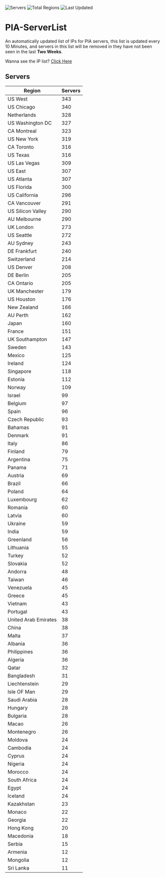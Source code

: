 ![Servers](https://img.shields.io/badge/Servers-11,421-darkgreen)
![Total Regions](https://img.shields.io/badge/Total_Regions-97-darkgreen)
![Last Updated](https://img.shields.io/badge/Last_Updated-December_15_2024_09:31_EST-darkgreen)

# PIA-ServerList
An automatically updated list of IPs for PIA servers, this list is updated every 10 Minutes, and servers in this list will be removed in they have not been seen in the last **Two Weeks**.

Wanna see the IP list? [Click Here](./servers.json)

## Servers
| Region               | Servers |
|----------------------|---------|
| US West | 343 |
| US Chicago | 340 |
| Netherlands | 328 |
| US Washington DC | 327 |
| CA Montreal | 323 |
| US New York | 319 |
| CA Toronto | 316 |
| US Texas | 316 |
| US Las Vegas | 309 |
| US East | 307 |
| US Atlanta | 307 |
| US Florida | 300 |
| US California | 296 |
| CA Vancouver | 291 |
| US Silicon Valley | 290 |
| AU Melbourne | 290 |
| UK London | 273 |
| US Seattle | 272 |
| AU Sydney | 243 |
| DE Frankfurt | 240 |
| Switzerland | 214 |
| US Denver | 208 |
| DE Berlin | 205 |
| CA Ontario | 205 |
| UK Manchester | 179 |
| US Houston | 176 |
| New Zealand | 166 |
| AU Perth | 162 |
| Japan | 160 |
| France | 151 |
| UK Southampton | 147 |
| Sweden | 143 |
| Mexico | 125 |
| Ireland | 124 |
| Singapore | 118 |
| Estonia | 112 |
| Norway | 109 |
| Israel | 99 |
| Belgium | 97 |
| Spain | 96 |
| Czech Republic | 93 |
| Bahamas | 91 |
| Denmark | 91 |
| Italy | 86 |
| Finland | 79 |
| Argentina | 75 |
| Panama | 71 |
| Austria | 69 |
| Brazil | 66 |
| Poland | 64 |
| Luxembourg | 62 |
| Romania | 60 |
| Latvia | 60 |
| Ukraine | 59 |
| India | 59 |
| Greenland | 56 |
| Lithuania | 55 |
| Turkey | 52 |
| Slovakia | 52 |
| Andorra | 48 |
| Taiwan | 46 |
| Venezuela | 45 |
| Greece | 45 |
| Vietnam | 43 |
| Portugal | 43 |
| United Arab Emirates | 38 |
| China | 38 |
| Malta | 37 |
| Albania | 36 |
| Philippines | 36 |
| Algeria | 36 |
| Qatar | 32 |
| Bangladesh | 31 |
| Liechtenstein | 29 |
| Isle OF Man | 29 |
| Saudi Arabia | 28 |
| Hungary | 28 |
| Bulgaria | 28 |
| Macao | 26 |
| Montenegro | 26 |
| Moldova | 24 |
| Cambodia | 24 |
| Cyprus | 24 |
| Nigeria | 24 |
| Morocco | 24 |
| South Africa | 24 |
| Egypt | 24 |
| Iceland | 24 |
| Kazakhstan | 23 |
| Monaco | 22 |
| Georgia | 22 |
| Hong Kong | 20 |
| Macedonia | 18 |
| Serbia | 15 |
| Armenia | 12 |
| Mongolia | 12 |
| Sri Lanka | 11 |